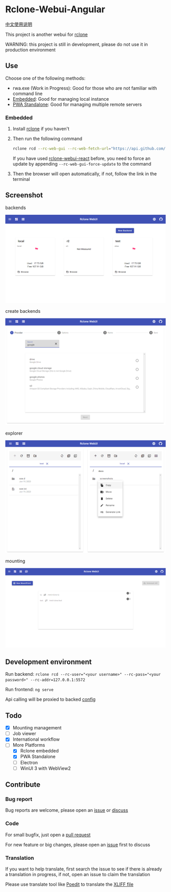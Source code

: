 # Rclone-Webui-Angular

[中文使用说明](./docs/zh/Instructions.md)

This project is another webui for [rclone](https://github.com/rclone/rclone)

WARNING: this project is still in development, please do not use it in production environment

## Use

Choose one of the following methods:

- rwa.exe (Work in Progress): Good for those who are not familiar with command line
- [Embedded](#embedded): Good for managing local instance
- [PWA Standalone](./docs/pwa.md): Good for managing multiple remote servers

### Embedded

1. Install [rclone](https://rclone.org/downloads/) if you haven't

1. Then run the following command

   ```bash
   rclone rcd --rc-web-gui --rc-web-fetch-url="https://api.github.com/repos/yuudi/rclone-webui-angular/releases/latest"
   ```

   If you have used [rclone-webui-react](https://github.com/rclone/rclone-webui-react) before, you need to force an update by appending `--rc-web-gui-force-update` to the command

1. Then the browser will open automatically, if not, follow the link in the terminal

## Screenshot

backends

![backends-screenshot](./docs/screenshots/backends.png)

create backends

![create-backend-screenshot](./docs/screenshots/create-backend.png)

explorer

![explorer-screenshot](./docs/screenshots/explorer.png)

mounting

![mounting-screenshot](./docs/screenshots/mounting.png)

## Development environment

Run backend: `rclone rcd --rc-user="<your username>" --rc-pass="<your password>" --rc-addr=127.0.0.1:5572`

Run frontend: `ng serve`

Api calling will be proxied to backed [config](./src/proxy.conf.mjs)

## Todo

- [x] Mounting management
- [ ] Job viewer
- [x] International workflow
- [ ] More Platforms
  - [x] Rclone embedded
  - [x] PWA Standalone
  - [ ] Electron
  - [ ] WinUI 3 with WebView2

## Contribute

### Bug report

Bug reports are welcome, please open an [issue](https://github.com/yuudi/rclone-webui-angular/issues/new/choose) or [discuss](https://github.com/yuudi/rclone-webui-angular/discussions/new/choose)

### Code

For small bugfix, just open a [pull request](https://github.com/yuudi/rclone-webui-angular/pulls)

For new feature or big changes, please open an [issue](https://github.com/yuudi/rclone-webui-angular/issues/new/choose) first to discuss

### Translation

If you want to help translate, first search the issue to see if there is already a translation in progress, if not, open an issue to claim the translation

Please use translate tool like [Poedit](https://poedit.net/) to translate the [XLIFF file](./src/locale/messages.xlf)
